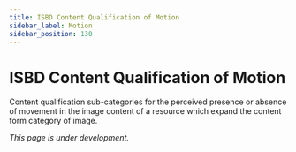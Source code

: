 ```yaml
---
title: ISBD Content Qualification of Motion
sidebar_label: Motion
sidebar_position: 130
---
```


# ISBD Content Qualification of Motion

Content qualification sub-categories for the perceived presence or absence of movement in the image content of a resource which expand the content form category of image.

*This page is under development.*

